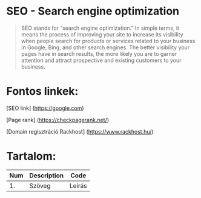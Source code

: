 # SEO - Search engine optimization

>SEO stands for “search engine optimization.” In simple terms, it means the process of improving your site to increase its visibility when people search for products or services related to your business in Google, Bing, and other search engines. The better visibility your pages have in search results, the more likely you are to garner attention and attract prospective and existing customers to your business.

# Fontos linkek:
[SEO link] (https://google.com)

[Page rank] (https://checkpagerank.net/)

[Domain regisztráció Rackhost] (https://www.rackhost.hu/)

# Tartalom:

Num|Description|Code
---------|---------|--------
1.|Szöveg|Leírás
